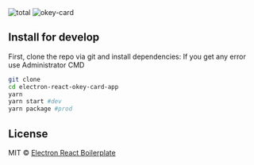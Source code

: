 <img src="https://img.shields.io/github/downloads/xnojustice/electron-react-okey-card-app/total" alt="total" />
<img src="" alt="okey-card" />

## Install for develop

First, clone the repo via git and install dependencies:
If you get any error use Administrator CMD

```bash
git clone
cd electron-react-okey-card-app
yarn
yarn start #dev
yarn package #prod
```

## License

MIT © [Electron React Boilerplate](https://github.com/electron-react-boilerplate)
